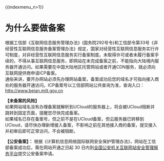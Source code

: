 {{indexmenu_n>1}}

# 为什么要做备案

根据工信部《互联网信息服务管理办法》(国务院292号令)和工信部令第33号《非经营性互联网信息服务备案管理办法》规定，国家对经营性互联网信息服务实行许可制度，对非经营性互联网信息服务实行备案制度。未取得许可或者未履行备案手续的，不得从事互联网信息服务，即网站在未完成备案之前，不能指向大陆境内服务器开通访问。如果需要在中国大陆地区托管网站或者开通CDN服务，就必须向互联网提供商申请ICP备案。  
通俗来讲，要开办网站必须先办理网站备案，备案成功后您的域名才可指向接入商处的服务器开通访问。ICP备案号以工信部网站公共查询为准，查询入口：<http://www.beian.miit.gov.cn>

**【未备案的风险】**  
如果网站域名没有办理备案就解析到UCloud的服务器上，将会被UCloud阻断并跳转到固定页面，提醒您尽快完成备案。  
如果域名已存在备案号，但之前不是在UCloud备案，但云服务器已转移到UCloud，请尽快办理新增接入备案，不影响之前在其他接入商的备案，提交接入并初审后即可正常访问，不会被阻断。  

**【公安备案】：** 根据《计算机信息网络国际联网安全保护管理办法》，网站在工信部备案成功后，需在网站开通之日起 30
日内到[全国公安机关互联网站安全管理服务平台](http://www.beian.gov.cn)提交公安备案申请。
